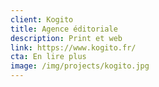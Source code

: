 ```yaml
---
client: Kogito
title: Agence éditoriale
description: Print et web
link: https://www.kogito.fr/
cta: En lire plus
image: /img/projects/kogito.jpg
---
```

